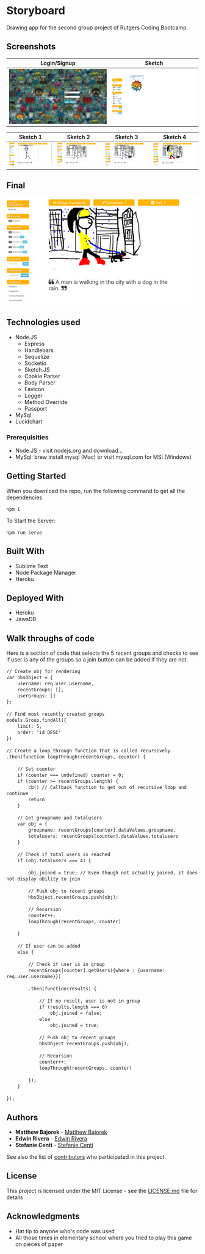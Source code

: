 # Storyboard
Drawing app for the second group project of Rutgers Coding Bootcamp.

## Screenshots

Login/Signup | Sketch
-------------|--------
![Login/Signup Form Image](/readme_images_2/login.png?raw=true"login.png") | ![Sketch Form Image](/readme_images_2/group.png?raw=true"group.png")


Sketch 1 | Sketch 2 | Sketch 3 | Sketch 4
---------|----------|----------|---------
![Sketch 1 Image](/readme_images_2/part1Edit.png?raw=true"part1Edit.png") | ![Sketch 2 Image](/readme_images_2/part2Edit.png?raw=true"part2Edit.png") | ![Sketch 3 Image](/readme_images_2/part3Edit.png?raw=true"part3Edit.png") | ![Sketch 4 Image](/readme_images_2/part4Edit.png?raw=true"part4Edit.png")

Final 
------
![Final Image](/readme_images_2/finalEdit.png?raw=true"finalEdit.png")

## Technologies used
- Node.JS
    - Express
    - Handlebars
    - Sequelize
    - Socketio
    - Sketch.JS
    - Cookie Parser
    - Body Parser
    - Favicon
    - Logger
    - Method Override
    - Passport
- MySql
- Lucidchart

### Prerequisities

- Node.JS - visit nodejs.org and download...
- MySql: brew install mysql (Mac) or visit mysql.com for MSI (Windows)

## Getting Started

When you download the repo, run the following command to get all the dependencies

```
npm i
```
To Start the Server:

```
npm run serve
```

## Built With

* Sublime Text
* Node Package Manager
* Heroku

## Deployed With

* Heroku
* JawsDB

## Walk throughs of code
Here is a section of code that selects the 5 recent groups and checks to see if user is any of the groups so a join button can be added if they are not.

```
// Create obj for rendering
var hbsObject = {
    username: req.user.username,
    recentGroups: [],
    userGroups: []
};

// Find most recently created groups
models.Group.findAll({
    limit: 5,
    order: 'id DESC'
})

// Create a loop through function that is called recursively
.then(function loopThrough(recentGroups, counter) {

    // Set counter
    if (counter === undefined) counter = 0;
    if (counter >= recentGroups.length) {
        cb() // Callback function to get out of recursive loop and continue
        return
    }

    // Get groupname and totalusers
    var obj = {
        groupname: recentGroups[counter].dataValues.groupname,
        totalusers: recentGroups[counter].dataValues.totalusers
    }

    // Check if total users is reached
    if (obj.totalusers === 4) {

        obj.joined = true; // Even though not actually joined, it does not display ability to join

        // Push obj to recent groups
        hbsObject.recentGroups.push(obj);

        // Recursion
        counter++;
        loopThrough(recentGroups, counter)

    } 
    
    // If user can be added
    else {

        // Check if user is in group
        recentGroups[counter].getUsers({where : {username: req.user.username}})

        .then(function(results) {

            // If no result, user is not in group
            if (results.length === 0)
                obj.joined = false;
            else
                obj.joined = true;

            // Push obj to recent groups
            hbsObject.recentGroups.push(obj);

            // Recursion
            counter++;
            loopThrough(recentGroups, counter)

        });
    }               

});
```

## Authors

* **Matthew Bajorek** - [Matthew Bajorek](https://github.com/mattbajorek)
* **Edwin Rivera** - [Edwin Rivera](https://github.com/imdoingitlive)
* **Stefanie Centi** - [Stefanie Centi](https://github.com/stefcenti)

See also the list of [contributors](https://github.com/imdoingitlive/Storyboard/contributors) who participated in this project.

## License

This project is licensed under the MIT License - see the [LICENSE.md](LICENSE.md) file for details

## Acknowledgments

* Hat tip to anyone who's code was used
* All those times in elementary school where you tried to play this game on pieces of paper
